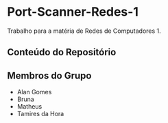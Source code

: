 # Port-Scanner-Redes-1
Trabalho para a matéria de Redes de Computadores 1.

## Conteúdo do Repositório


## Membros do Grupo

- Alan Gomes
- Bruna
- Matheus
- Tamires da Hora